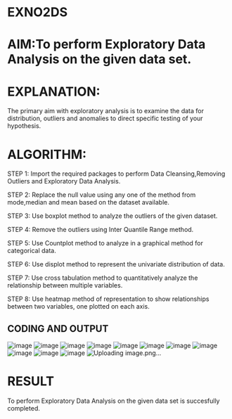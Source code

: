 # EXNO2DS
# AIM:To perform Exploratory Data Analysis on the given data set.
      
# EXPLANATION:
  The primary aim with exploratory analysis is to examine the data for distribution, outliers and anomalies to direct specific testing of your hypothesis.
  
# ALGORITHM:
STEP 1: Import the required packages to perform Data Cleansing,Removing Outliers and Exploratory Data Analysis.

STEP 2: Replace the null value using any one of the method from mode,median and mean based on the dataset available.

STEP 3: Use boxplot method to analyze the outliers of the given dataset.

STEP 4: Remove the outliers using Inter Quantile Range method.

STEP 5: Use Countplot method to analyze in a graphical method for categorical data.

STEP 6: Use displot method to represent the univariate distribution of data.

STEP 7: Use cross tabulation method to quantitatively analyze the relationship between multiple variables.

STEP 8: Use heatmap method of representation to show relationships between two variables, one plotted on each axis.

## CODING AND OUTPUT
![image](https://github.com/Gedipudidarshani/EXNO2DS/assets/139340574/ff98985d-eb53-4d13-bd6d-97cc0a2dbc79)
![image](https://github.com/Gedipudidarshani/EXNO2DS/assets/139340574/d22e95a8-2683-4126-8ab1-8e03cc05e213)
![image](https://github.com/Gedipudidarshani/EXNO2DS/assets/139340574/4114189a-95a6-44ad-bb20-5bca2b32634e)
![image](https://github.com/Gedipudidarshani/EXNO2DS/assets/139340574/deaf4c4c-f8d0-45be-9ce5-97ae8c2c88e4)
![image](https://github.com/Gedipudidarshani/EXNO2DS/assets/139340574/89ac839c-0b08-4c92-a8f8-5d3e5a4a2832)
![image](https://github.com/Gedipudidarshani/EXNO2DS/assets/139340574/ff8c97d0-7474-4a16-9e59-1d16b3ffe1f1)
![image](https://github.com/Gedipudidarshani/EXNO2DS/assets/139340574/ff63e82d-b12e-4d58-b9e9-ff26108029bf)
![image](https://github.com/Gedipudidarshani/EXNO2DS/assets/139340574/2fd096c3-5555-4ccb-b6f4-3a11c4378861)
![image](https://github.com/Gedipudidarshani/EXNO2DS/assets/139340574/4420d4d8-09b1-47fa-ab15-8fbcc966e843)
![image](https://github.com/Gedipudidarshani/EXNO2DS/assets/139340574/7be36fae-e4c5-4981-a0da-8f0cf3a291b8)
![image](https://github.com/Gedipudidarshani/EXNO2DS/assets/139340574/c6dbd3c4-60be-4f0b-812b-82eb4ddf840a)
![Uploading image.png…]()

# RESULT
  To perform Exploratory Data Analysis on the given data set is succesfully completed.
